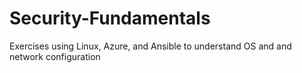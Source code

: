 # Security-Fundamentals
Exercises using Linux, Azure, and Ansible to understand OS and and network configuration
